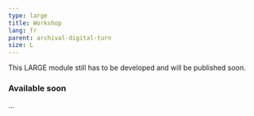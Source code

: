 ```yaml
---
type: large
title: Workshop
lang: fr
parent: archival-digital-turn
size: L
---
```



This LARGE module still has to be developed and will be published soon.  

<!-- more -->

### Available soon
<!-- section-contents -->
...
